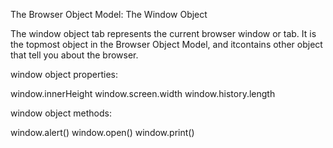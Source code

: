The Browser Object Model: The Window Object

The window object tab represents the current browser window or tab. It is the topmost object in the Browser Object Model, and itcontains other object that tell you about the browser.

window object properties:

window.innerHeight
window.screen.width
window.history.length

window object methods:

window.alert()
window.open()
window.print()

